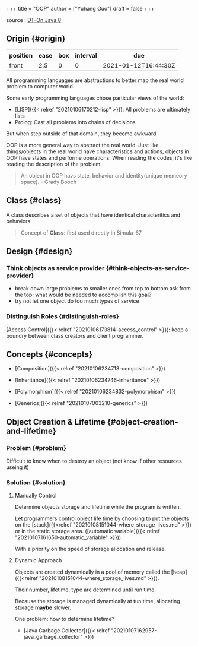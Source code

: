 +++
title = "OOP"
author = ["Yuhang Guo"]
draft = false
+++

source
: [DT-On Java 8](x-devonthink-item://199347D4-709D-41DF-84EA-B02E4E11ACEE)


## Origin {#origin}

| position | ease | box | interval | due                  |
|----------|------|-----|----------|----------------------|
| front    | 2.5  | 0   | 0        | 2021-01-12T16:44:30Z |

All programming languages are abstractions to better map the real world
problem to computer world.

Some early programming languages chose particular views of the world:

-   [LISP]({{< relref "20210106170212-lisp" >}}): All problems are ultimately lists
-   Prolog: Cast all problems into chains of decisions

But when step outside of that domain, they become awkward.

OOP is a more general way to abstract the real world.
Just like things/objects in the real world have characteristics and actions,
objects in OOP have states and performe operations.
When reading the codes, it's like reading the description of the problem.

> An object in OOP havs state, behavior and identity(unique memeory space). - Grady Booch


## Class {#class}

A class describes a set of objects that have identical characteritics and behaviors.

> Concept of **Class**: first used directly in Simula-67


## Design {#design}


### Think objects as service provider {#think-objects-as-service-provider}

-   break down large problems to smaller ones from top to bottom
    ask from the top: what would be needed to accomplish this goal?
-   try not let one object do too much types of service


### Distinguish Roles {#distinguish-roles}

[Access Control]({{< relref "20210106173814-access_control" >}}): keep a boundry between class creators and client programmer.


## Concepts {#concepts}

-   [Composition]({{< relref "20210106234713-composition" >}})

-   [Inheritance]({{< relref "20210106234746-inheritance" >}})

-   [Polymorphism]({{< relref "20210106234832-polymorphism" >}})

-   [Generics]({{< relref "20210107003210-generics" >}})


## Object Creation & Lifetime {#object-creation-and-lifetime}


### Problem {#problem}

Difficult to know when to destroy an object (not know if other resources useing it)


### Solution {#solution}

1.  Manually Control

    Determine objects storage and lifetime while the program is written.

    Let programmers control object life time by choosing to put the
    objects on the [stack]({{<relref "20210108151044-where_storage_lives.md" >}}) or in the static storage area. ([automatic variable]({{< relref "20210107161650-automatic_variable" >}})).

    With a priority on the speed of storage allocation and release.

2.  Dynamic Approach

    Objects are created dynamically in a pool of memory called the [heap]({{<relref "20210108151044-where_storage_lives.md" >}}).

    Their number, lifetime, type are determined until run time.

    Because the storage is managed dynamically at tun time, allocating storage **maybe** slower.

    One problem: how to determine lifetime?

    -   [Java Garbage Collector]({{< relref "20210107162957-java_garbage_collector" >}})
